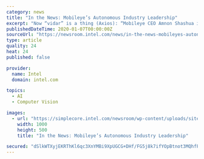 ```yaml
---
category: news
title: "In the News: Mobileye’s Autonomous Industry Leadership"
excerpt: "Now “vidar” is a thing (Axios): “Mobileye CEO Amnon Shashua introduced auto industry followers at CES to new terminology this week: ‘Vidar’ is a computer vision system he claims can match expensive laser-based lidar solutions using only camera ..."
publishedDateTime: 2020-01-07T00:00:00Z
sourceUrl: "https://newsroom.intel.com/news/in-the-news-mobileyes-autonomous-industry-leadership/"
type: article
quality: 24
heat: 24
published: false

provider:
  name: Intel
  domain: intel.com

topics:
  - AI
  - Computer Vision

images:
  - url: "https://simplecore.intel.com/newsroom/wp-content/uploads/sites/11/2020/01/mobileye-ces2020-2x1.jpg"
    width: 1000
    height: 500
    title: "In the News: Mobileye’s Autonomous Industry Leadership"

secured: "dSlkWTXyjEKRThKl6qc3XnYMBi9XpUGCG+DHf/FG5j8k7ifYOpBtnot3MQhfP5iXiNkS2U83TrXB1/X554/SmJytq1q97uI7M2moXM2kREiXxRY1xk4k12lnHWP0jzbxsgqJo2GoGAhgFJJP0Ry6+TzuCDf+GRe+F3FS4wXWAZq48SiB6DuHRmo94MUWIPtIG3cSh6L6YNLf+QSFv1VwEvMdKGwqSJ0DQ5RSvdLV+POiLrfCUDvRsE7Iee1XrRG5pK3dUkvfmLyl8UUmLIJDst2hrjmxQzSalDFWO9dj6awgkWqPIbVZg2fS8MI6qngb;Cz1UiuLhCbvnNkYxNHxLtQ=="
---
```


